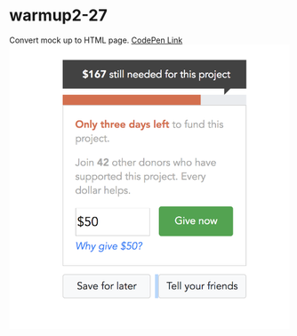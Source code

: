# warmup2-27
Convert mock up to HTML page.
[CodePen Link](https://codepen.io/critical1/pen/XZoeKL) 
![screen shot](https://github.com/TheRobQ/warmup2-27/blob/master/img/screen.png)
